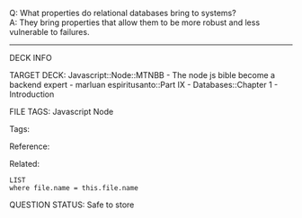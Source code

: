 Q: What properties do relational databases bring to systems?  
A: They bring properties that allow them to be more robust and less vulnerable to failures.


---

DECK INFO

TARGET DECK: Javascript::Node::MTNBB - The node js bible become a backend expert - marluan espiritusanto::Part IX - Databases::Chapter 1 - Introduction

FILE TAGS: Javascript Node

Tags:

Reference:

Related:

```dataview
LIST
where file.name = this.file.name
```

QUESTION STATUS: Safe to store